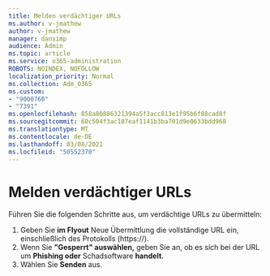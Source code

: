 ```yaml
---
title: Melden verdächtiger URLs
ms.author: v-jmathew
author: v-jmathew
manager: dansimp
audience: Admin
ms.topic: article
ms.service: o365-administration
ROBOTS: NOINDEX, NOFOLLOW
localization_priority: Normal
ms.collection: Adm_O365
ms.custom:
- "9000760"
- "7391"
ms.openlocfilehash: 858a80886321394a5f3acc813e1f95b6f88cad8f
ms.sourcegitcommit: 60c504f3ac187eaf1141b3ba701d9e0633bdd968
ms.translationtype: MT
ms.contentlocale: de-DE
ms.lasthandoff: 03/08/2021
ms.locfileid: "50552370"
---
```

# <a name="report-suspicious-urls"></a>Melden verdächtiger URLs

Führen Sie die folgenden Schritte aus, um verdächtige URLs zu übermitteln:

1. Geben Sie **im Flyout** Neue Übermittlung die vollständige URL ein, einschließlich des Protokolls (https://).
2. Wenn Sie **"Gesperrt" auswählen,** geben Sie an, ob es sich bei der URL um **Phishing oder** Schadsoftware **handelt.**
3. Wählen Sie **Senden** aus.
